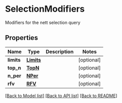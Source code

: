 # SelectionModifiers

Modifiers for the nett selection query
## Properties
Name | Type | Description | Notes
------------ | ------------- | ------------- | -------------
**limits** | [**Limits**](Limits.md) |  | [optional] 
**top_n** | [**TopN**](TopN.md) |  | [optional] 
**n_per** | [**NPer**](NPer.md) |  | [optional] 
**rfv** | [**RFV**](RFV.md) |  | [optional] 

[[Back to Model list]](../README.md#documentation-for-models) [[Back to API list]](../README.md#documentation-for-api-endpoints) [[Back to README]](../README.md)


